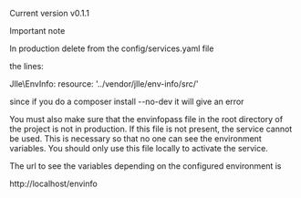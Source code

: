 Current version v0.1.1

Important note

In production delete from the config/services.yaml file

the lines:

Jlle\EnvInfo\:
        resource: '../vendor/jlle/env-info/src/' 

since if you do a composer install --no-dev it will give an error

You must also make sure that the envinfopass file in the root directory of the project is not in production. If this file is not present, the service cannot be used. This is necessary so that no one can see the environment variables. You should only use this file locally to activate the service.

The url to see the variables depending on the configured environment is

http://localhost/envinfo
